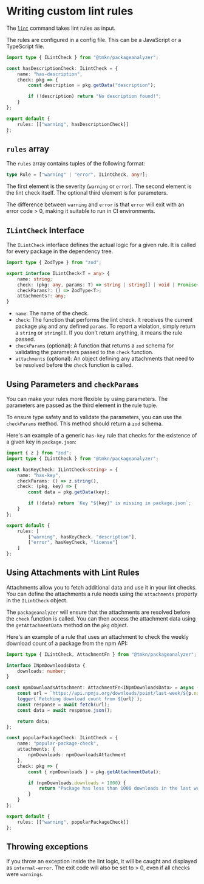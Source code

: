 # Writing custom lint rules

The [`lint`](../cli/lint/index.md) command takes lint rules as input.

The rules are configured in a config file. This can be a JavaScript or a TypeScript file.

```typescript title="lintConfig.ts"
import type { ILintCheck } from "@tmkn/packageanalyzer";

const hasDescriptionCheck: ILintCheck = {
    name: "has-description",
    check: pkg => {
        const description = pkg.getData("description");

        if (!description) return "No description found!";
    }
};

export default {
    rules: [["warning", hasDescriptionCheck]]
};
```

## `rules` array

The `rules` array contains tuples of the following format:

```typescript
type Rule = ["warning" | "error", ILintCheck, any?];
```

The first element is the severity (`warning` or `error`). The second element is the lint check itself. The optional third element is for parameters.

The difference between `warning` and `error` is that `error` will exit with an error code > 0, making it suitable to run in CI environments.

## `ILintCheck` Interface

The `ILintCheck` interface defines the actual logic for a given rule. It is called for every package in the dependency tree.

```typescript title="ILintCheck"
import type { ZodType } from "zod";

export interface ILintCheck<T = any> {
    name: string;
    check: (pkg: any, params: T) => string | string[] | void | Promise<string | string[] | void>;
    checkParams?: () => ZodType<T>;
    attachments?: any;
}
```

- `name`: The name of the check.
- `check`: The function that performs the lint check. It receives the current package `pkg` and any defined `params`. To report a violation, simply return a `string` or `string[]`. If you don't return anything, it means the rule passed.
- `checkParams` (optional): A function that returns a `zod` schema for validating the parameters passed to the `check` function.
- `attachments` (optional): An object defining any attachments that need to be resolved before the `check` function is called.

## Using Parameters and `checkParams`

You can make your rules more flexible by using parameters. The parameters are passed as the third element in the rule tuple.

To ensure type safety and to validate the parameters, you can use the `checkParams` method. This method should return a `zod` schema.

Here's an example of a generic `has-key` rule that checks for the existence of a given key in `package.json`:

```typescript title="lintConfig.ts"
import { z } from "zod";
import type { ILintCheck } from "@tmkn/packageanalyzer";

const hasKeyCheck: ILintCheck<string> = {
    name: "has-key",
    checkParams: () => z.string(),
    check: (pkg, key) => {
        const data = pkg.getData(key);

        if (!data) return `Key "${key}" is missing in package.json`;
    }
};

export default {
    rules: [
        ["warning", hasKeyCheck, "description"],
        ["error", hasKeyCheck, "license"]
    ]
};
```

## Using Attachments with Lint Rules

Attachments allow you to fetch additional data and use it in your lint checks. You can define the attachments a rule needs using the `attachments` property in the `ILintCheck` object.

The `packageanalyzer` will ensure that the attachments are resolved before the `check` function is called. You can then access the attachment data using the `getAttachmentData` method on the `pkg` object.

Here's an example of a rule that uses an attachment to check the weekly download count of a package from the npm API:

```typescript title="lintConfig.ts"
import type { ILintCheck, AttachmentFn } from "@tmkn/packageanalyzer";

interface INpmDownloadsData {
    downloads: number;
}

const npmDownloadsAttachment: AttachmentFn<INpmDownloadsData> = async ({ p, logger }) => {
    const url = `https://api.npmjs.org/downloads/point/last-week/${p.name}`;
    logger(`Fetching download count from ${url}`);
    const response = await fetch(url);
    const data = await response.json();

    return data;
};

const popularPackageCheck: ILintCheck = {
    name: "popular-package-check",
    attachments: {
        npmDownloads: npmDownloadsAttachment
    },
    check: pkg => {
        const { npmDownloads } = pkg.getAttachmentData();

        if (npmDownloads.downloads < 1000) {
            return "Package has less than 1000 downloads in the last week";
        }
    }
};

export default {
    rules: [["warning", popularPackageCheck]]
};
```

## Throwing exceptions

If you throw an exception inside the lint logic, it will be caught and displayed as `internal-error`. The exit code will also be set to > 0, even if all checks were `warnings`.
